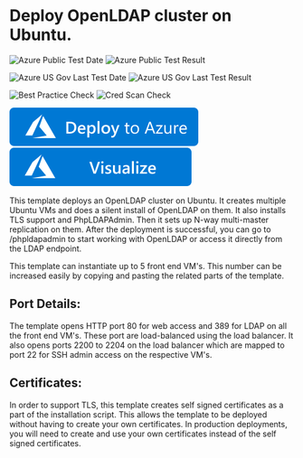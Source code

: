 # Deploy OpenLDAP cluster on Ubuntu.

![Azure Public Test Date](https://azurequickstartsservice.blob.core.windows.net/badges/openldap-cluster-ubuntu/PublicLastTestDate.svg)
![Azure Public Test Result](https://azurequickstartsservice.blob.core.windows.net/badges/openldap-cluster-ubuntu/PublicDeployment.svg)

![Azure US Gov Last Test Date](https://azurequickstartsservice.blob.core.windows.net/badges/openldap-cluster-ubuntu/FairfaxLastTestDate.svg)
![Azure US Gov Last Test Result](https://azurequickstartsservice.blob.core.windows.net/badges/openldap-cluster-ubuntu/FairfaxDeployment.svg)

![Best Practice Check](https://azurequickstartsservice.blob.core.windows.net/badges/openldap-cluster-ubuntu/BestPracticeResult.svg)
![Cred Scan Check](https://azurequickstartsservice.blob.core.windows.net/badges/openldap-cluster-ubuntu/CredScanResult.svg)

[![Deploy To Azure](https://raw.githubusercontent.com/Azure/azure-quickstart-templates/master/1-CONTRIBUTION-GUIDE/images/deploytoazure.svg?sanitize=true)]("https://portal.azure.com/#create/Microsoft.Template/uri/https%3A%2F%2Fraw.githubusercontent.com%2FAzure%2Fazure-quickstart-templates%2Fmaster%2Fopenldap-cluster-ubuntu%2Fazuredeploy.json")  [![Visualize](https://raw.githubusercontent.com/Azure/azure-quickstart-templates/master/1-CONTRIBUTION-GUIDE/images/visualizebutton.svg?sanitize=true)]("http://armviz.io/#/?load=https%3A%2F%2Fraw.githubusercontent.com%2FAzure%2Fazure-quickstart-templates%2Fmaster%2Fopenldap-cluster-ubuntu%2Fazuredeploy.json")

This template deploys an OpenLDAP cluster on Ubuntu. It creates multiple Ubuntu VMs and does a silent install of OpenLDAP on them. It also installs TLS support and PhpLDAPAdmin. Then it sets up N-way multi-master replication on them. After the deployment is successful, you can go to /phpldapadmin to start working with OpenLDAP or access it directly from the LDAP endpoint.

This template can instantiate up to 5 front end VM's. This number can be increased easily by copying and pasting the related parts of the template. 

## Port Details:
The template opens HTTP port 80 for web access and 389 for LDAP on all the front end VM's. These port are load-balanced using the load balancer.
It also opens ports 2200 to 2204 on the load balancer which are mapped to port 22 for SSH admin access on the respective VM's.

## Certificates:
In order to support TLS, this template creates self signed certificates as a part of the installation script. This allows the template to be deployed without having to create your own certificates. In production deployments, you will need to create and use your own certificates instead of the self signed certificates.


